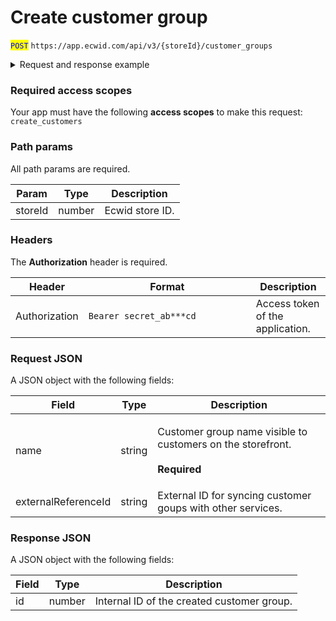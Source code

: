 # Create customer group

<mark style="color:blue;">`POST`</mark> `https://app.ecwid.com/api/v3/{storeId}/customer_groups`&#x20;

<details>

<summary>Request and response example</summary>

Request:

```http
POST /api/v3/1003/customer_groups HTTP/1.1
Authorization: Bearer secret_token
Host: app.ecwid.com
Content-Type: application/json
Cache-Control: no-cache

{
  "name": "VIP Customers"
}
```

Response:

```json
{
  "id": 9367001
}
```

</details>

### Required access scopes

Your app must have the following **access scopes** to make this request: `create_customers`

### Path params

All path params are required.

| Param   | Type   | Description     |
| ------- | ------ | --------------- |
| storeId | number | Ecwid store ID. |

### Headers

The **Authorization** header is required.

<table><thead><tr><th>Header</th><th width="252">Format</th><th>Description</th></tr></thead><tbody><tr><td>Authorization</td><td><code>Bearer secret_ab***cd</code></td><td>Access token of the application.</td></tr></tbody></table>

### Request JSON

A JSON object with the following fields:

| Field               | Type   | Description                                                                                         |
| ------------------- | ------ | --------------------------------------------------------------------------------------------------- |
| name                | string | <p>Customer group name visible to customers on the storefront.<br><br><strong>Required</strong></p> |
| externalReferenceId | string | External ID for syncing customer goups with other services.                                         |

### Response JSON

A JSON object with the following fields:

| Field | Type   | Description                                |
| ----- | ------ | ------------------------------------------ |
| id    | number | Internal ID of the created customer group. |
